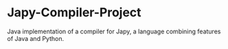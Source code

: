 # Japy-Compiler-Project
 Java implementation of a compiler for Japy, a language combining features of Java and Python.

